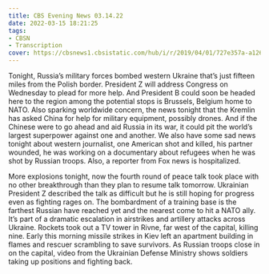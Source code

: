 ```yaml
---
title: CBS Evening News 03.14.22
date: 2022-03-15 18:21:25
tags:
- CBSN
- Transcription
cover: https://cbsnews1.cbsistatic.com/hub/i/r/2019/04/01/727e357a-a126-4138-a2c5-4d3222669d57/thumbnail/640x360/3ff2761028dc5c65cc4f07acd54bcd5c/cbsn2-logo-1920x1080.jpg
---
```

Tonight, Russia’s military forces bombed western Ukraine that’s just fifteen miles from the Polish border. President Z will address Congress on Wednesday to plead for more help. And President B could soon be headed here to the region among the potential stops is Brussels, Belgium home to NATO. Also sparking worldwide concern, the news tonight that the Kremlin has asked China for help for military equipment, possibly drones. And if the Chinese were to go ahead and aid Russia in its war, it could pit the world’s largest superpower against one and another. We also have some sad news tonight about western journalist, one American shot and killed, his partner wounded, he was working on a documentary about refugees when he was shot by Russian troops. Also, a reporter from Fox news is hospitalized.

More explosions tonight, now the fourth round of peace talk took place with no other breakthrough than they plan to resume talk tomorrow. Ukrainian President Z described the talk as difficult but he is still hoping for progress even as fighting rages on. The bombardment of a training base is the farthest Russian have reached yet and the nearest come to hit a NATO ally. It’s part of a dramatic escalation in airstrikes and artillery attacks across Ukraine. Rockets took out a TV tower in Rivne, far west of the capital, killing nine. Early this morning missile strikes in Kiev left an apartment building in flames and rescuer scrambling to save survivors. As Russian troops close in on the capital, video from the Ukrainian Defense Ministry shows soldiers taking up positions and fighting back. 

